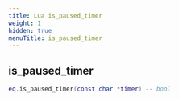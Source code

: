 ```yaml
---
title: Lua is_paused_timer
weight: 1
hidden: true
menuTitle: is_paused_timer
---
```

## is_paused_timer
```lua
eq.is_paused_timer(const char *timer) -- bool
```